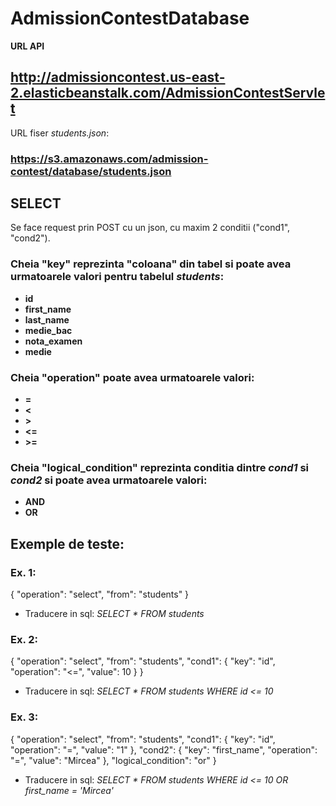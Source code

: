 # AdmissionContestDatabase

**URL API**

## http://admissioncontest.us-east-2.elasticbeanstalk.com/AdmissionContestServlet

URL fiser *students.json*:

###  https://s3.amazonaws.com/admission-contest/database/students.json

## SELECT

Se face request prin POST cu un json, cu maxim 2 conditii ("cond1", "cond2").

### Cheia "key" reprezinta "coloana" din tabel si poate avea urmatoarele valori pentru tabelul *students*:
- **id**
- **first_name**
- **last_name**
- **medie_bac**
- **nota_examen**
- **medie**


### Cheia "operation" poate avea urmatoarele valori:
- **=**
- **<**
- **>**
- **<=** 
- **>=**


### Cheia "logical_condition" reprezinta conditia dintre *cond1* si *cond2* si poate avea urmatoarele valori:
- **AND**
- **OR**


## Exemple de teste:

### Ex. 1: 

{
	"operation": "select",
	"from": "students"
}

- Traducere in sql: *SELECT * FROM students*


### Ex. 2: 

{
	"operation": "select",
	"from": "students",
	"cond1": {
		"key": "id",
		"operation": "<=",
		"value": 10
		}
}

- Traducere in sql: *SELECT * FROM students WHERE id <= 10*

### Ex. 3: 

{
	"operation": "select",
	"from": "students",
	"cond1": {
		"key": "id",
		"operation": "=",
		"value": "1"
		},
	"cond2": {
		"key": "first_name",
		"operation": "=",
		"value": "Mircea"
		},
	"logical_condition": "or"
}

- Traducere in sql: *SELECT * FROM students WHERE id <= 10 OR first_name = 'Mircea'*
